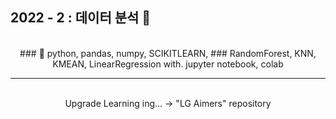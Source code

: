   ## 2022 - 2 : 데이터 분석 🎀
<div align="center">

  <br>
  ### 🔧 python, pandas, numpy, SCIKITLEARN, 
  ### RandomForest, KNN, KMEAN, LinearRegression
  with. jupyter notebook, colab
  <br>
  <hr>
  <br>
  Upgrade Learning ing... -> "LG Aimers" repository
</div>
